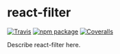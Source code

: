 # react-filter

[![Travis][build-badge]][build]
[![npm package][npm-badge]][npm]
[![Coveralls][coveralls-badge]][coveralls]

Describe react-filter here.

[build-badge]: https://travis-ci.org/Ekotlikoff/react-filter.svg?branch=master
[build]: https://travis-ci.org/Ekotlikoff/react-filter

[npm-badge]: https://img.shields.io/npm/v/npm-package.png?style=flat-square
[npm]: https://www.npmjs.org/package/npm-package

[coveralls-badge]: https://img.shields.io/coveralls/user/repo/master.png?style=flat-square
[coveralls]: https://coveralls.io/github/user/repo

